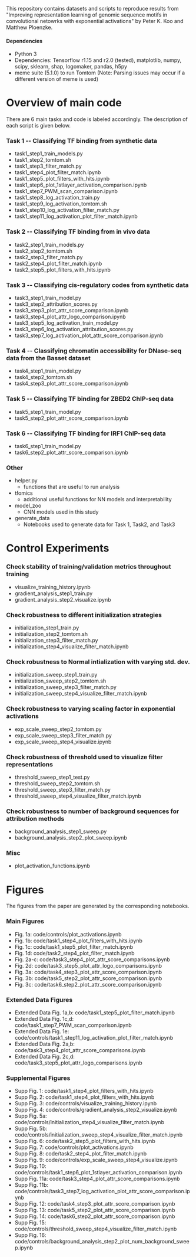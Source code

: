 This repository contains datasets and scripts to reproduce results from "Improving representation learning of genomic sequence motifs in convolutional netowrks with exponential activations" by Peter K. Koo and Matthew Ploenzke.


#### Dependencies
* Python 3
* Dependencies: Tensorflow r1.15 and r2.0 (tested), matplotlib, numpy, scipy, sklearn, shap, logomaker, pandas, h5py
* meme suite (5.1.0) to run Tomtom  (Note: Parsing issues may occur if a different version of meme is used)


# Overview of main code

There are 6 main tasks and code is labeled accordingly. The description of each script is given below.

### Task 1 -- Classifying TF binding from synthetic data
* task1_step1_train_models.py
* task1_step2_tomtom.sh
* task1_step3_filter_match.py
* task1_step4_plot_filter_match.ipynb
* task1_step5_plot_filters_with_hits.ipynb
* task1_step6_plot_1stlayer_activation_comparison.ipynb
* task1_step7_PWM_scan_comparison.ipynb
* task1_step8_log_activation_train.py
* task1_step9_log_activation_tomtom.sh
* task1_step10_log_activation_filter_match.py
* task1_step11_log_activation_plot_filter_match.ipynb

### Task 2 -- Classifying TF binding from in vivo data
* task2_step1_train_models.py
* task2_step2_tomtom.sh
* task2_step3_filter_match.py
* task2_step4_plot_filter_match.ipynb
* task2_step5_plot_filters_with_hits.ipynb

### Task 3 -- Classifying cis-regulatory codes from synthetic data
* task3_step1_train_model.py
* task3_step2_attribution_scores.py
* task3_step3_plot_attr_score_comparison.ipynb
* task3_step4_plot_attr_logo_comparison.ipynb
* task3_step5_log_activation_train_model.py
* task3_step6_log_activation_attribution_scores.py
* task3_step7_log_activation_plot_attr_score_comparison.ipynb

### Task 4 -- Classifying chromatin accessibility for DNase-seq data from the Basset dataset
* task4_step1_train_model.py
* task4_step2_tomtom.sh
* task4_step3_plot_attr_score_comparison.ipynb

### Task 5 -- Classifying TF binding for ZBED2 ChIP-seq data  
* task5_step1_train_model.py
* task5_step2_plot_attr_score_comparison.ipynb


### Task 6 -- Classifying TF binding for IRF1 ChIP-seq data 
* task6_step1_train_model.py
* task6_step2_plot_attr_score_comparison.ipynb


### Other
* helper.py
	* functions that are useful to run analysis
* tfomics
	* additional useful functions for NN models and interpretability
* model_zoo
	* CNN models used in this study
* generate_data
	* Notebooks used to generate data for Task 1, Task2, and Task3
	

# Control Experiments

### Check stability of training/validation metrics throughout training
* visualize_training_history.ipynb
* gradient_analysis_step1_train.py
* gradient_analysis_step2_visualize.ipynb

### Check robustness to different initialization strategies
* initialization_step1_train.py
* initialization_step2_tomtom.sh
* initialization_step3_filter_match.py
* initialization_step4_visualize_filter_match.ipynb

### Check robustness to Normal intialization with varying std. dev.
* initialization_sweep_step1_train.py
* initialization_sweep_step2_tomtom.sh
* initialization_sweep_step3_filter_match.py
* initialization_sweep_step4_visualize_filter_match.ipynb

### Check robustness to varying scaling factor in exponential activations
* exp_scale_sweep_step2_tomtom.py
* exp_scale_sweep_step3_filter_match.py
* exp_scale_sweep_step4_visualize.ipynb

### Check robustness of threshold used to visualize filter representations
* threshold_sweep_step1_test.py
* threshold_sweep_step2_tomtom.sh
* threshold_sweep_step3_filter_match.py
* threshold_sweep_step4_visualize_filter_match.ipynb


### Check robustness to number of background sequences for attribution methods
* background_analysis_step1_sweep.py
* background_analysis_step2_plot_sweep.ipynb

### Misc
* plot_activation_functions.ipynb


# Figures
The figures from the paper are generated by the corresponding notebooks.

### Main Figures
- Fig. 1a: code/controls/plot_activations.ipynb
- Fig. 1b: code/task1_step4_plot_filters_with_hits.ipynb
- Fig. 1c: code/task1_step5_plot_filter_match.ipynb
- Fig. 1d: code/task2_step4_plot_filter_match.ipynb
- Fig. 2a-c: code/task3_step4_plot_attr_score_comparisons.ipynb
- Fig. 2d: code/task3_step5_plot_attr_logo_comparisons.ipynb
- Fig. 3a: code/task4_step3_plot_attr_score_comparison.ipynb
- Fig. 3b: code/task5_step2_plot_attr_score_comparison.ipynb
- Fig. 3c: code/task6_step2_plot_attr_score_comparison.ipynb

### Extended Data Figures
- Extended Data Fig. 1a,b: code/task1_step5_plot_filter_match.ipynb
- Extended Data Fig. 1c,d: code/task1_step7_PWM_scan_comparison.ipynb
- Extended Data Fig. 1e: code/controls/task1_step11_log_activation_plot_filter_match.ipynb
- Extended Data Fig. 2a,b: code/task3_step4_plot_attr_score_comparisons.ipynb 
- Extended Data Fig. 2c,d: code/task3_step5_plot_attr_logo_comparisons.ipynb

### Supplemental Figures
- Supp Fig. 1: code/task1_step4_plot_filters_with_hits.ipynb
- Supp Fig. 2: code/task1_step4_plot_filters_with_hits.ipynb
- Supp Fig. 3: code/controls/visualize_training_history.ipynb
- Supp Fig. 4: code/controls/gradient_analysis_step2_visualize.ipynb
- Supp Fig. 5a: code/controls/initialization_step4_visualize_filter_match.ipynb
- Supp Fig. 5b: code/controls/initialization_sweep_step4_visualize_filter_match.ipynb
- Supp Fig. 6: code/task2_step5_plot_filters_with_hits.ipynb
- Supp Fig. 7: code/controls/plot_activations.ipynb
- Supp Fig. 8: code/task2_step4_plot_filter_match.ipynb
- Supp Fig. 9: code/controls/exp_scale_sweep_step4_visualize.ipynb
- Supp Fig. 10: code/controls/task1_step6_plot_1stlayer_activation_comparison.ipynb
- Supp Fig. 11a: code/task3_step4_plot_attr_score_comparisons.ipynb
- Supp Fig. 11b: code/controls/task3_step7_log_activation_plot_attr_score_comparison.ipynb
- Supp Fig. 12: code/task4_step3_plot_attr_score_comparison.ipynb
- Supp Fig. 13: code/task5_step2_plot_attr_score_comparison.ipynb
- Supp Fig. 14: code/task6_step2_plot_attr_score_comparison.ipynb
- Supp Fig. 15: code/controls/threshold_sweep_step4_visualize_filter_match.ipynb
- Supp Fig. 16: code/controls/background_analysis_step2_plot_num_background_sweep.ipynb




